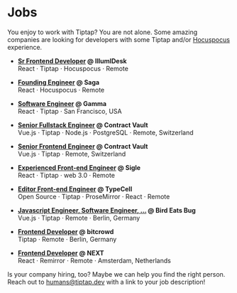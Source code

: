 # Jobs
You enjoy to work with Tiptap? You are not alone. Some amazing companies are looking for developers with some Tiptap and/or [Hocuspocus](https://hocuspocus.dev) experience.

- **[Sr Frontend Developer](https://docs.google.com/document/d/1yEWbJlkk8sr17FiVOL-V4C4HPYVBHhm2wbPDhgSODxw) @ IllumIDesk**<br>
React · Tiptap · Hocuspocus · Remote

- **[Founding Engineer](https://saga.so/careers/founding-engineer) @ Saga**<br>
React · Hocuspocus · Remote

- **[Software Engineer](https://gamma.app/docs/Software-Engineer-6s0e0grm9zk9w5s) @ Gamma**<br>
React · Tiptap · San Francisco, USA

- **[Senior Fullstack Engineer](https://dociq.notion.site/Senior-Fullstack-Engineer-e6336ba6e9864c89858c70eea81e5691) @ Contract Vault**<br>
Vue.js · Tiptap · Node.js · PostgreSQL · Remote, Switzerland

- **[Senior Frontend Engineer](https://dociq.notion.site/Senior-Frontend-Engineer-0926648fac544a6b870a0024f2861c12) @ Contract Vault**<br>
Vue.js · Tiptap · Remote, Switzerland

- **[Experienced Front-end Engineer](https://outstanding-ulna-0e8.notion.site/Sigle-Experienced-Front-end-engineer-f8b1bab84afd4c89a2053c6685c317e0) @ Sigle**<br>
React · Tiptap · web 3.0 · Remote

- **[Editor Front-end Engineer](https://typecell.notion.site/Prosemirror-TipTap-developer-47c9c12213964b148bc74ea540ba830c) @ TypeCell**<br>
Open Source · Tiptap · ProseMirror · React · Remote

- **[Javascript Engineer, Software Engineer, …](https://birdeatsbug.com/jobs/?source=tiptapdev) @ Bird Eats Bug**<br>
Vue.js · Tiptap · Remote · Berlin, Germany

- **[Frontend Developer](https://bitcrowd.net/jobs) @ bitcrowd**<br>
Tiptap · Remote · Berlin, Germany

- **[Frontend Developer](https://nextapphq.notion.site/nextapphq/Frontend-Developer-Prosemirror-244ccf55ca7248489aaea052be32cd36) @ NEXT**<br>
React · Remirror · Remote · Amsterdam, Netherlands

Is your company hiring, too? Maybe we can help you find the right person. Reach out to [humans@tiptap.dev](mailto:humans@tiptap.dev) with a link to your job description!
